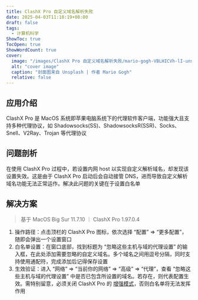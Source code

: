 ```yaml
---
title: ClashX Pro 自定义域名解析失败
date: 2025-04-03T11:18:19+08:00
draft: false
tags:
  - 计算机科学
ShowToc: true
TocOpen: true
ShowWordCount: true
cover:
  image: "/images/ClashX Pro 自定义域名解析失败/mario-gogh-VBLHICVh-lI-unsplash.jpg"
  alt: "cover image"
  caption: "封面图来自 Unsplash | 作者 Mario Gogh"
  relative: false
---
```


## 应用介绍

ClashX Pro 是 MacOS 系统即苹果电脑系统下的代理软件客户端，功能强大且支持多种代理协议，如 Shadowsocks(SS)、ShadowsocksR(SSR)、Socks、Snell、V2Ray、Trojan 等代理协议

## 问题剖析

在使用 ClashX Pro 过程中，若设置内网 host 以实现自定义解析域名，却发现该设置失效。这是由于 ClashX Pro 启动后会自动接管 DNS，进而导致自定义解析域名功能无法正常运作。解决此问题的关键在于设置白名单

## 解决方案

> 基于 MacOS Big Sur 11.7.10 ｜ ClashX Pro 1.97.0.4

1. 操作路径：点击顶栏的 ClashX Pro 图标，依次选择 “配置” => “更多配置”，随即会弹出一个设置窗口
2. 白名单设置：在窗口底部，找到标题为 “忽略这些主机与域的代理设置” 的输入框，在此处添加需要忽略的自定义域名。多个域名之间用逗号分隔，同时支持使用通配符，完成添加后记得保存设置
3. 生效验证：进入 “网络” => “当前你的网络” => “高级” => “代理”，查看 “忽略这些主机与域的代理设置” 中是否已包含所设置的域名。若存在，则代表配置生效。需特别留意，必须关闭 ClashX Pro 的 [增强模式](https://github.com/Semporia/Clash/issues/5)，否则白名单将无法发挥作用





